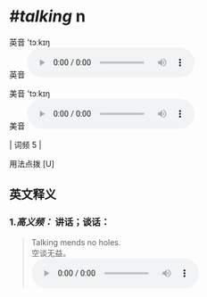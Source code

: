 # ***\#talking*** n
英音 'tɔːkɪŋ  
英音
<audio src="./media/talking-B.aac" controls="controls"></audio>

美音 'tɔːkɪŋ  
美音
<audio src="./media/talking.aac" controls="controls"></audio>



| 词频 5 |  

用法点拨  [U]

英文释义
---
### 1.*高义频：* **讲话；谈话：**  

 > Talking mends no holes.   
 > 空谈无益。    
<audio src="./media/talking-1.aac" controls="controls"></audio>



